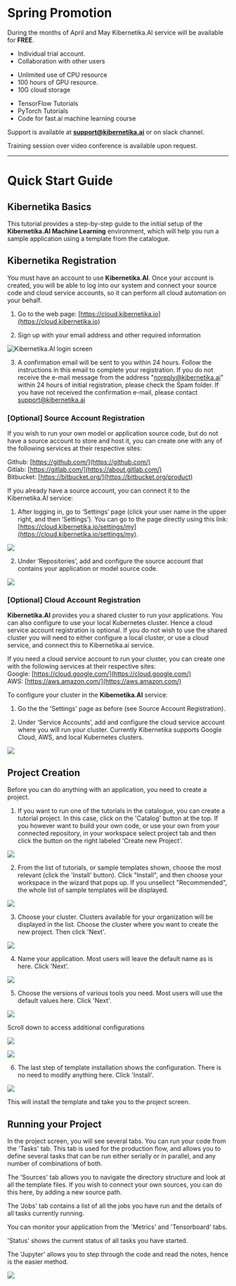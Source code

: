 # **Spring Promotion**

During the months of April and May Kibernetika.AI service will be available for **FREE**.

- Individual trial account. 
- Collaboration with other users

* Unlimited use of CPU resource 
* 100 hours of GPU resource. 
* 10G cloud storage

- TensorFlow Tutorials
- PyTorch Tutorials
- Code for fast.ai machine learning course

Support is available at **support@kibernetika.ai** or on slack channel.

Training session over video conference is available upon request.

----
# Quick Start Guide

## Kibernetika Basics

This tutorial provides a step-by-step guide to the initial setup of the  **Kibernetika.AI Machine Learning** environment, which will help you run a sample application using a template from the catalogue. 

## Kibernetika Registration

You must have an account to use **Kibernetika.AI**. Once your account is created, you will be able to log into our system and connect your source code and cloud service accounts, so it can perform all cloud automation on your behalf.

1. Go to the web page: [https://cloud.kibernetika.io](https://cloud.kibernetika.io)

2. Sign up with your email address and other required information 

![Kibernetika.AI login screen](img/quickstart/login-v2.png)

3. A confirmation email will be sent to you within 24 hours. Follow the instructions in this email to complete your registration. If you do not receive the e-mail message from the address "noreply@kibernetika.ai" within 24 hours of initial registration, please check the Spam folder. If you have not received the confirmation e-mail, please contact [support@kibernetika.ai](mailto:support@kibernetika.ai)


### [Optional] Source Account Registration

If you wish to run your own model or application source code, but do not have a source account to store and host it, you can create one with any of the following services at their respective sites:  

Github: [https://github.com/](https://github.com/)  
Gitlab: [https://gitlab.com/](https://about.gitlab.com/)  
Bitbucket: [https://bitbucket.org/](https://bitbucket.org/product)  

If you already have a source account, you can connect it to the Kibernetika.AI service:

1. After logging in, go to ‘Settings’ page (click your user name in the upper right, and then ‘Settings’). You can go to the page directly using this link: [https://cloud.kibernetika.io/settings/my](https://cloud.kibernetika.io/settings/my).

![](img/quickstart/settings-v2.png)

2. Under ‘Repositories’, add and configure the source account that contains your application or model source code. 

![](img/quickstart/add_service-v2.png)


### [Optional] Cloud Account Registration

**Kibernetika.AI** provides you a shared cluster to run your applications. You can also configure to use your local Kubernetes cluster. Hence a cloud service account registration is optional. If you do not wish to use the shared cluster you will need to either configure a local cluster, or use a cloud service, and connect this to Kibernetika.ai service.

If you need a cloud service account to run your cluster, you can create one with the following services at their respective sites:  
Google: [https://cloud.google.com/](https://cloud.google.com/)  
AWS: [https://aws.amazon.com/](https://aws.amazon.com/)  

To configure your cluster in the **Kibernetika.AI** service:
1. Go the the 'Settings' page as before (see Source Account Registration).

2. Under ‘Service Accounts’, add and configure the cloud service account where you will run your cluster. Currently Kibernetika supports Google Cloud, AWS, and local Kubernetes clusters.

![](img/quickstart/add_account-v2.png)

## Project Creation

Before you can do anything with an application, you need to create a project.

1. If you want to run one of the tutorials in the catalogue, you can create a tutorial project. In this case, click on the 'Catalog' button at the top. If you however want to build your own code, or use your own from your connected repository, in your workspace select project tab and then click the button on the right labeled 'Create new Project'.

![](img/quickstart/new_project-v2.png)

2. From the list of tutorials, or sample templates shown, choose the most relevant (click the 'Install' button). Click "Install", and then choose your workspace in the wizard that pops up. If you unsellect "Recommended", the whole list of sample templates will be displayed.

![](img/quickstart/proj_sample_templates-v2.png)

3. Choose your cluster. Clusters available for your organization  will be displayed in the list. Choose the cluster where you want to create the new project. Then click 'Next'.

![](img/quickstart/choose_cluster-v2.png)

4. Name your application. Most users will leave the default name as is here. Click 'Next'.

![](img/quickstart/name_app.png)

5. Choose the versions of various tools you need. Most users will use the default values here. Click 'Next'.

![](img/quickstart/version_select.png)

Scroll down to access additional configurations

![](img/quickstart/version_select2.png)

![](img/quickstart/version_select3.png)

6. The last step of template installation shows the configuration. There is no need to modify anything here. Click 'Install'.

![](img/quickstart/config.png)

This will install the template and take you to the project screen.

## Running your Project

In the project screen, you will see several tabs. You can run your code from the 'Tasks' tab. This tab is used for the production flow, and allows you to define several tasks that can be run either serially or in parallel, and any number of combinations of both.

The 'Sources' tab allows you to navigate the directory structure and look at all the template files. If you wish to connect your own sources, you can do this here, by adding a new source path.

The 'Jobs' tab contains a list of all the jobs you have run and the details of all tasks currently running.

You can monitor your application from the 'Metrics' and 'Tensorboard' tabs.

'Status' shows the current status of all tasks you have started.

The 'Jupyter' allows you to step through the code and read the notes, hence is the easier method. 

![](img/quickstart/project-v2.png)




